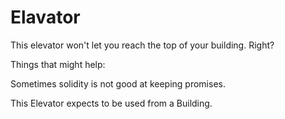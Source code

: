 # Elavator

This elevator won't let you reach the top of your building. Right?

Things that might help:

Sometimes solidity is not good at keeping promises.

This Elevator expects to be used from a Building.
